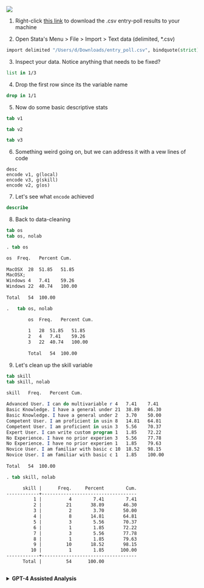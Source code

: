 ﻿

![](survey.jpg)


1. Right-click [this link](https://raw.githubusercontent.com/jhustata/basic/main/entry_poll.csv) to download the .csv entry-poll results to your machine

2. Open Stata's Menu > File > Import > Text data (delimited, *.csv)

```stata
import delimited "/Users/d/Downloads/entry_poll.csv", bindquote(strict) //why this option?

```

3. Inspect your data. Notice anything that needs to be fixed?

```stata
list in 1/3
```

4. Drop the first row since its the variable name

```stata
drop in 1/1
```

5. Now do some basic descriptive stats

```stata
tab v1

tab v2

tab v3
```

6. Something weird going on, but we can address it with a vew lines of code

```
desc
encode v1, g(local)
encode v3, g(skill)
encode v2, g(os)
```

7. Let's see what `encode` achieved

```stata
describe
```

8. Back to data-cleaning

```stata
tab os
tab os, nolab
```

```stata
. tab os

os	Freq.	Percent	Cum.
			
MacOSX	28	51.85	51.85
MacOSX;
Windows	4	7.41	59.26
Windows	22	40.74	100.00
			
Total	54	100.00

.	tab	os, nolab

		os	Freq.	Percent	Cum.
					
		1	28	51.85	51.85
		2	4	7.41	59.26
		3	22	40.74	100.00
					
		Total	54	100.00


```

9. Let's clean up the skill variable

```stata
tab skill
tab skill, nolab
```

```stata
skill	Freq.	Percent	Cum.
			
Advanced User. I can do multivariable r	4	7.41	7.41
Basic Knowledge. I have a general under	21	38.89	46.30
Basic Knowledge. I have a general under	2	3.70	50.00
Competent User. I am proficient in usin	8	14.81	64.81
Competent User. I am proficient in usin	3	5.56	70.37
Expert User. I can write custom program	1	1.85	72.22
No Experience. I have no prior experien	3	5.56	77.78
No Experience. I have no prior experien	1	1.85	79.63
Novice User. I am familiar with basic c	10	18.52	98.15
Novice User. I am familiar with basic c	1	1.85	100.00
			
Total	54	100.00

. tab skill, nolab

      skill |      Freq.     Percent        Cum.
------------+-----------------------------------
          1 |          4        7.41        7.41
          2 |         21       38.89       46.30
          3 |          2        3.70       50.00
          4 |          8       14.81       64.81
          5 |          3        5.56       70.37
          6 |          1        1.85       72.22
          7 |          3        5.56       77.78
          8 |          1        1.85       79.63
          9 |         10       18.52       98.15
         10 |          1        1.85      100.00
------------+-----------------------------------
      Total |         54      100.00



```





<details>

   <summary><b>GPT-4 Assisted Analysis</b></summary>

   <iframe width="560" height="315" src="https://www.youtube.com/embed/-cH9b5HzF4Y" title="YouTube video player" frameborder="0" allow="accelerometer; autoplay; clipboard-write; encrypted-media; gyroscope; picture-in-picture" allowfullscreen></iframe>

   <iframe width="560" height="315" src="https://www.youtube.com/embed/SKYbqprIy0U" title="YouTube video player" frameborder="0" allow="accelerometer; autoplay; clipboard-write; encrypted-media; gyroscope; picture-in-picture" allowfullscreen></iframe>

</details>